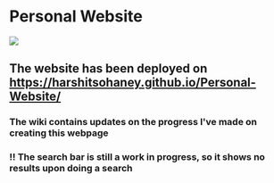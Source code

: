# Personal Website

![](Pictures/personalwebsite.jpg)

## The website has been deployed on https://harshitsohaney.github.io/Personal-Website/
### The wiki contains updates on the progress I've made on creating this webpage
### !! The search bar is still a work in progress, so it shows no results upon doing a search
